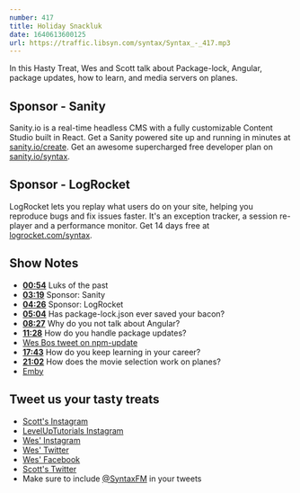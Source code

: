 ```yaml
---
number: 417
title: Holiday Snackluk
date: 1640613600125
url: https://traffic.libsyn.com/syntax/Syntax_-_417.mp3
---
```


In this Hasty Treat, Wes and Scott talk about Package-lock, Angular, package updates, how to learn, and media servers on planes.

## Sponsor - Sanity

Sanity.io is a real-time headless CMS with a fully customizable Content Studio built in React. Get a Sanity powered site up and running in minutes at [sanity.io/create](https://www.sanity.io/create). Get an awesome supercharged free developer plan on [sanity.io/syntax](https://www.sanity.io/syntax).

## Sponsor - LogRocket

LogRocket lets you replay what users do on your site, helping you reproduce bugs and fix issues faster. It's an exception tracker, a session re-player and a performance monitor. Get 14 days free at [logrocket.com/syntax](https://logrocket.com/syntax).

## Show Notes

* **[00:54](#t=00:54)** Luks of the past
* **[03:19](#t=03:19)** Sponsor: Sanity
* **[04:26](#t=04:26)** Sponsor: LogRocket
* **[05:04](#t=05:04)** Has package-lock.json ever saved your bacon?
* **[08:27](#t=08:27)** Why do you not talk about Angular?
* **[11:28](#t=11:28)** How do you handle package updates?
* [Wes Bos tweet on npm-update](https://twitter.com/wesbos/status/1396842158452248581)
* **[17:43](#t=17:43)** How do you keep learning in your career?
* **[21:02](#t=21:02)** How does the movie selection work on planes?
* [Emby](https://emby.media)

## Tweet us your tasty treats

* [Scott's Instagram](https://www.instagram.com/stolinski/)
* [LevelUpTutorials Instagram](https://www.instagram.com/LevelUpTutorials/)
* [Wes' Instagram](https://www.instagram.com/wesbos/)
* [Wes' Twitter](https://twitter.com/wesbos)
* [Wes' Facebook](https://www.facebook.com/wesbos.developer)
* [Scott's Twitter](https://twitter.com/stolinski)
* Make sure to include [@SyntaxFM](https://twitter.com/SyntaxFM) in your tweets
